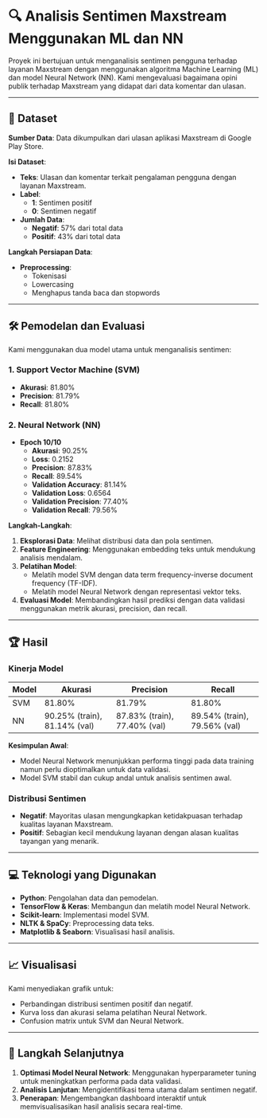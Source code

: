 # 🔍 **Analisis Sentimen Maxstream Menggunakan ML dan NN**

Proyek ini bertujuan untuk menganalisis sentimen pengguna terhadap layanan Maxstream dengan menggunakan algoritma Machine Learning (ML) dan model Neural Network (NN). Kami mengevaluasi bagaimana opini publik terhadap Maxstream yang didapat dari data komentar dan ulasan.

---

## 📂 **Dataset**

**Sumber Data**: Data dikumpulkan dari ulasan aplikasi Maxstream di Google Play Store.

**Isi Dataset**:
- **Teks**: Ulasan dan komentar terkait pengalaman pengguna dengan layanan Maxstream.
- **Label**:
  - **1**: Sentimen positif
  - **0**: Sentimen negatif
- **Jumlah Data**:
  - **Negatif**: 57% dari total data
  - **Positif**: 43% dari total data

**Langkah Persiapan Data**:
- **Preprocessing**:
  - Tokenisasi
  - Lowercasing
  - Menghapus tanda baca dan stopwords


---

## 🛠️ **Pemodelan dan Evaluasi**
Kami menggunakan dua model utama untuk menganalisis sentimen:

### 1. **Support Vector Machine (SVM)**
- **Akurasi**: 81.80%
- **Precision**: 81.79%
- **Recall**: 81.80%

### 2. **Neural Network (NN)**
- **Epoch 10/10**  
  - **Akurasi**: 90.25%
  - **Loss**: 0.2152
  - **Precision**: 87.83%
  - **Recall**: 89.54%
  - **Validation Accuracy**: 81.14%
  - **Validation Loss**: 0.6564
  - **Validation Precision**: 77.40%
  - **Validation Recall**: 79.56%

**Langkah-Langkah**:
1. **Eksplorasi Data**: Melihat distribusi data dan pola sentimen.
2. **Feature Engineering**: Menggunakan embedding teks untuk mendukung analisis mendalam.
3. **Pelatihan Model**:
   - Melatih model SVM dengan data term frequency-inverse document frequency (TF-IDF).
   - Melatih model Neural Network dengan representasi vektor teks.
4. **Evaluasi Model**: Membandingkan hasil prediksi dengan data validasi menggunakan metrik akurasi, precision, dan recall.

---

## 🏆 **Hasil**

### **Kinerja Model**
| Model | Akurasi | Precision | Recall |
|-------|---------|-----------|--------|
| SVM   | 81.80%  | 81.79%    | 81.80% |
| NN    | 90.25% (train), 81.14% (val) | 87.83% (train), 77.40% (val) | 89.54% (train), 79.56% (val) |

**Kesimpulan Awal**:
- Model Neural Network menunjukkan performa tinggi pada data training namun perlu dioptimalkan untuk data validasi.
- Model SVM stabil dan cukup andal untuk analisis sentimen awal.

### **Distribusi Sentimen**
- **Negatif**: Mayoritas ulasan mengungkapkan ketidakpuasan terhadap kualitas layanan Maxstream.
- **Positif**: Sebagian kecil mendukung layanan dengan alasan kualitas tayangan yang menarik.

---

## 💻 **Teknologi yang Digunakan**

- **Python**: Pengolahan data dan pemodelan.
- **TensorFlow & Keras**: Membangun dan melatih model Neural Network.
- **Scikit-learn**: Implementasi model SVM.
- **NLTK & SpaCy**: Preprocessing data teks.
- **Matplotlib & Seaborn**: Visualisasi hasil analisis.

---

## 📈 **Visualisasi**
Kami menyediakan grafik untuk:
- Perbandingan distribusi sentimen positif dan negatif.
- Kurva loss dan akurasi selama pelatihan Neural Network.
- Confusion matrix untuk SVM dan Neural Network.

---

## 🔗 **Langkah Selanjutnya**
1. **Optimasi Model Neural Network**: Menggunakan hyperparameter tuning untuk meningkatkan performa pada data validasi.
2. **Analisis Lanjutan**: Mengidentifikasi tema utama dalam sentimen negatif.
3. **Penerapan**: Mengembangkan dashboard interaktif untuk memvisualisasikan hasil analisis secara real-time.
